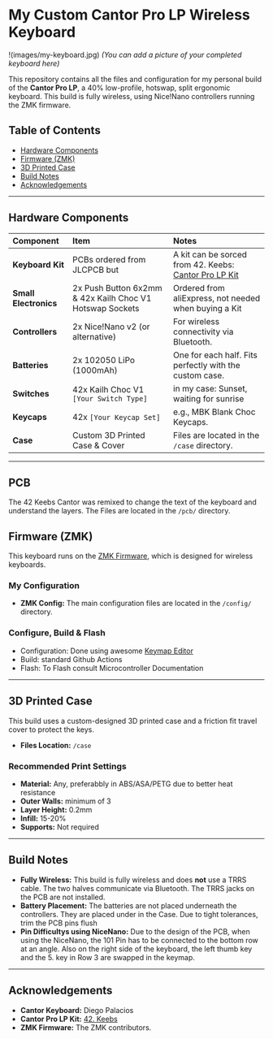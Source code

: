 # My Custom Cantor Pro LP Wireless Keyboard

!(images/my-keyboard.jpg)
*(You can add a picture of your completed keyboard here)*

This repository contains all the files and configuration for my personal build of the **Cantor Pro LP**, a 40% low-profile, hotswap, split ergonomic keyboard. This build is fully wireless, using Nice!Nano controllers running the ZMK firmware.

## Table of Contents

- [Hardware Components](#hardware-components)
- [Firmware (ZMK)](#firmware-zmk)
- [3D Printed Case](#3d-printed-case)
- [Build Notes](#build-notes)
- [Acknowledgements](#acknowledgements)

---

## Hardware Components

| Component | Item | Notes |
| :--- | :--- | :--- |
| **Keyboard Kit** | PCBs ordered from JLCPCB but | A kit can be sorced from 42. Keebs: [Cantor Pro LP Kit](https://42keebs.eu/shop/kits/pro-micro-based/cantor-pro-lp-40-low-profile-hotswap-split-ergo-kit/) |
| **Small Electronics** | 2x Push Button 6x2mm & 42x Kailh Choc V1 Hotswap Sockets | Ordered from aliExpress, not needed when buying a Kit |
| **Controllers** | 2x Nice!Nano v2 (or alternative) | For wireless connectivity via Bluetooth. |
| **Batteries** | 2x 102050 LiPo (1000mAh) | One for each half. Fits perfectly with the custom case. |
| **Switches** | 42x Kailh Choc V1 `[Your Switch Type]` | in my case: Sunset, waiting for sunrise |
| **Keycaps** | 42x `[Your Keycap Set]` | e.g., MBK Blank Choc Keycaps. |
| **Case** | Custom 3D Printed Case & Cover | Files are located in the `/case` directory. |

---
## PCB
The 42 Keebs Cantor was remixed to change the text of the keyboard and understand the layers. 
The Files are located in the `/pcb/` directory. 

## Firmware (ZMK)

This keyboard runs on the [ZMK Firmware](https://zmk.dev/docs), which is designed for wireless keyboards. 

### My Configuration

* **ZMK Config:** The main configuration files are located in the `/config/` directory.

### Configure, Build & Flash
* Configuration: Done using awesome [Keymap Editor](https://nickcoutsos.github.io/keymap-editor/)
* Build: standard Github Actions
* Flash: To Flash consult Microcontroller Documentation

---

## 3D Printed Case

This build uses a custom-designed 3D printed case and a friction fit travel cover to protect the keys.

* **Files Location:** `/case`

### Recommended Print Settings

* **Material:** Any, preferabbly in ABS/ASA/PETG due to better heat resistance
* **Outer Walls:** minimum of 3
* **Layer Height:** 0.2mm
* **Infill:** 15-20%
* **Supports:** Not required

---


## Build Notes

* **Fully Wireless:** This build is fully wireless and does **not** use a TRRS cable. The two halves communicate via Bluetooth. The TRRS jacks on the PCB are not installed.
* **Battery Placement:** The batteries are not placed underneath the controllers. They are placed under in the Case. Due to tight tolerances, trim the PCB pins flush
* **Pin Difficultys using NiceNano:** Due to the design of the PCB, when using the NiceNano, the 101 Pin has to be connected to the bottom row at an angle. Also on the right side of the keyboard, the left thumb key and the 5. key in Row 3 are swapped in the keymap. 

---

## Acknowledgements

* **Cantor Keyboard:** Diego Palacios
* **Cantor Pro LP Kit:** [42. Keebs](https://42keebs.eu/)
* **ZMK Firmware:** The ZMK contributors.
